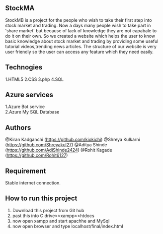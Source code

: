 ## StockMA
StockMB is a project for the people who wish to take their first step into stock market and trading. Now a days many people wish to take part in 'share market' but because of lack of knowledge they are not capabale to do it on their own. So we created a website which helps the user to know basic knowledge about stock market and trading by providing some useful tutorial videos,trending news articles. The structure of our website is very user friendly so the user can access any feature which they need easily.

## Technogies
1.HTML5
2.CSS
3.php
4.SQL

## Azure services
1.Azure Bot service  
2.Azure My SQL Database

## Authors
@Kiran Kadganchi (https://github.com/kiokichi)
@Shreya Kulkarni (https://github.com/Shreyakul27)
@Aditya Shinde (https://github.com/AdiShinde2424)
@Rohit Kagade (https://github.com/Rohit6127)

## Requirement
Stable internet connection.
 
## How to run this project
1) Download this project from Git hub
2) past this into C drive>>xampp>>htdocs
3) now open xampp and start apachhe and MySql 
4) now open browser and type localhost/final/index.html
